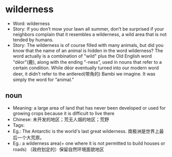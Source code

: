 # wilderness

- Word: wilderness
- Story: If you don’t mow your lawn all summer, don’t be surprised if your neighbors complain that it resembles a wilderness, a wild area that is not tended by humans.
- Story: The wilderness is of course filled with many animals, but did you know that the name of an animal is hidden in the word wilderness? The word actually is a combination of "wild" plus the Old English word "dēor"(鹿), along with the ending "-ness", used in nouns that refer to a certain condition. While dēor eventually turned into our modern word deer, it didn’t refer to the antlered(带角的) Bambi we imagine. It was simply the word for “animal.”

## noun

- Meaning: a large area of land that has never been developed or used for growing crops because it is difficult to live there
- Chinese: 未开发的地区；荒无人烟的地区；荒野
- Tags: 
- Eg.: The Antarctic is the world's last great wilderness. 南极洲是世界上最后一个大荒原。
- Eg.: a wilderness area(= one where it is not permitted to build houses or roads) （政府划定的）保留自然环境面貌地区

